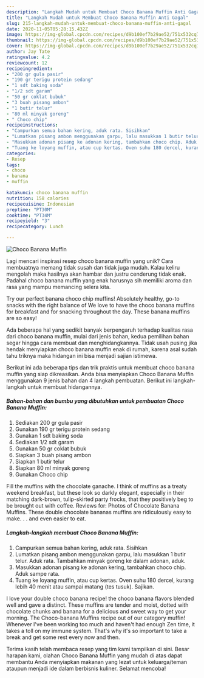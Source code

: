 ```yaml
---
description: "Langkah Mudah untuk Membuat Choco Banana Muffin Anti Gagal"
title: "Langkah Mudah untuk Membuat Choco Banana Muffin Anti Gagal"
slug: 215-langkah-mudah-untuk-membuat-choco-banana-muffin-anti-gagal
date: 2020-11-05T05:28:15.432Z
image: https://img-global.cpcdn.com/recipes/d9b100ef7b29ae52/751x532cq70/choco-banana-muffin-foto-resep-utama.jpg
thumbnail: https://img-global.cpcdn.com/recipes/d9b100ef7b29ae52/751x532cq70/choco-banana-muffin-foto-resep-utama.jpg
cover: https://img-global.cpcdn.com/recipes/d9b100ef7b29ae52/751x532cq70/choco-banana-muffin-foto-resep-utama.jpg
author: Jay Tate
ratingvalue: 4.2
reviewcount: 12
recipeingredient:
- "200 gr gula pasir"
- "190 gr terigu protein sedang"
- "1 sdt baking soda"
- "1/2 sdt garam"
- "50 gr coklat bubuk"
- "3 buah pisang ambon"
- "1 butir telur"
- "80 ml minyak goreng"
- " Choco chip"
recipeinstructions:
- "Campurkan semua bahan kering, aduk rata. Sisihkan"
- "Lumatkan pisang ambon menggunakan garpu, lalu masukkan 1 butir telur. Aduk rata. Tambahkan minyak goreng ke dalam adonan, aduk."
- "Masukkan adonan pisang ke adonan kering, tambahkan choco chip. Aduk sampe rata."
- "Tuang ke loyang muffin, atau cup kertas. Oven suhu 180 dercel, kurang lebih 40 menit atau sampai matang (tes tusuk). Sajikan."
categories:
- Resep
tags:
- choco
- banana
- muffin

katakunci: choco banana muffin 
nutrition: 158 calories
recipecuisine: Indonesian
preptime: "PT30M"
cooktime: "PT34M"
recipeyield: "3"
recipecategory: Lunch

---
```



![Choco Banana Muffin](https://img-global.cpcdn.com/recipes/d9b100ef7b29ae52/751x532cq70/choco-banana-muffin-foto-resep-utama.jpg)

Lagi mencari inspirasi resep choco banana muffin yang unik? Cara membuatnya memang tidak susah dan tidak juga mudah. Kalau keliru mengolah maka hasilnya akan hambar dan justru cenderung tidak enak. Padahal choco banana muffin yang enak harusnya sih memiliki aroma dan rasa yang mampu memancing selera kita.

Try our perfect banana choco chip muffins! Absolutely healthy, go-to snacks with the right balance of We love to have the choco banana muffins for breakfast and for snacking throughout the day. These banana muffins are so easy!

Ada beberapa hal yang sedikit banyak berpengaruh terhadap kualitas rasa dari choco banana muffin, mulai dari jenis bahan, kedua pemilihan bahan segar hingga cara membuat dan menghidangkannya. Tidak usah pusing jika hendak menyiapkan choco banana muffin enak di rumah, karena asal sudah tahu triknya maka hidangan ini bisa menjadi sajian istimewa.


Berikut ini ada beberapa tips dan trik praktis untuk membuat choco banana muffin yang siap dikreasikan. Anda bisa menyiapkan Choco Banana Muffin menggunakan 9 jenis bahan dan 4 langkah pembuatan. Berikut ini langkah-langkah untuk membuat hidangannya.

<!--inarticleads1-->

##### Bahan-bahan dan bumbu yang dibutuhkan untuk pembuatan Choco Banana Muffin:

1. Sediakan 200 gr gula pasir
1. Gunakan 190 gr terigu protein sedang
1. Gunakan 1 sdt baking soda
1. Sediakan 1/2 sdt garam
1. Gunakan 50 gr coklat bubuk
1. Siapkan 3 buah pisang ambon
1. Siapkan 1 butir telur
1. Siapkan 80 ml minyak goreng
1. Gunakan  Choco chip


Fill the muffins with the chocolate ganache. I think of muffins as a treaty weekend breakfast, but these look so darkly elegant, especially in their matching dark-brown, tulip-skirted party frocks, that they positively beg to be brought out with coffee. Reviews for: Photos of Chocolate Banana Muffins. These double chocolate bananas muffins are ridiculously easy to make. . . and even easier to eat. 

<!--inarticleads2-->

##### Langkah-langkah membuat Choco Banana Muffin:

1. Campurkan semua bahan kering, aduk rata. Sisihkan
1. Lumatkan pisang ambon menggunakan garpu, lalu masukkan 1 butir telur. Aduk rata. Tambahkan minyak goreng ke dalam adonan, aduk.
1. Masukkan adonan pisang ke adonan kering, tambahkan choco chip. Aduk sampe rata.
1. Tuang ke loyang muffin, atau cup kertas. Oven suhu 180 dercel, kurang lebih 40 menit atau sampai matang (tes tusuk). Sajikan.


I love your double choco banana recipe! the choco banana flavors blended well and gave a distinct. These muffins are tender and moist, dotted with chocolate chunks and banana for a delicious and sweet way to get your morning. The Choco-banana Muffins recipe out of our category muffin! Whenever I&#39;ve been working too much and haven&#39;t had enough Zen time, it takes a toll on my immune system. That&#39;s why it&#39;s so important to take a break and get some rest every now and then. 

Terima kasih telah membaca resep yang tim kami tampilkan di sini. Besar harapan kami, olahan Choco Banana Muffin yang mudah di atas dapat membantu Anda menyiapkan makanan yang lezat untuk keluarga/teman ataupun menjadi ide dalam berbisnis kuliner. Selamat mencoba!
